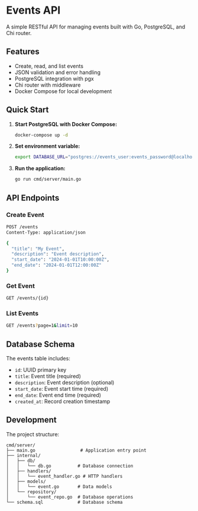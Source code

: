# Events API

A simple RESTful API for managing events built with Go, PostgreSQL, and Chi router.

## Features

- Create, read, and list events
- JSON validation and error handling
- PostgreSQL integration with pgx
- Chi router with middleware
- Docker Compose for local development

## Quick Start

1. **Start PostgreSQL with Docker Compose:**
   ```bash
   docker-compose up -d
   ```

2. **Set environment variable:**
   ```bash
   export DATABASE_URL="postgres://events_user:events_password@localhost:5432/events_db?sslmode=disable"
   ```

3. **Run the application:**
   ```bash
   go run cmd/server/main.go
   ```

## API Endpoints

### Create Event
```bash
POST /events
Content-Type: application/json

{
  "title": "My Event",
  "description": "Event description",
  "start_date": "2024-01-01T10:00:00Z",
  "end_date": "2024-01-01T12:00:00Z"
}
```

### Get Event
```bash
GET /events/{id}
```

### List Events
```bash
GET /events?page=1&limit=10
```

## Database Schema

The events table includes:
- `id`: UUID primary key
- `title`: Event title (required)
- `description`: Event description (optional)
- `start_date`: Event start time (required)
- `end_date`: Event end time (required)
- `created_at`: Record creation timestamp

## Development

The project structure:
```
cmd/server/
├── main.go                 # Application entry point
├── internal/
│   ├── db/
│   │   └── db.go          # Database connection
│   ├── handlers/
│   │   └── event_handler.go # HTTP handlers
│   ├── models/
│   │   └── event.go       # Data models
│   └── repository/
│       └── event_repo.go  # Database operations
└── schema.sql             # Database schema
```
